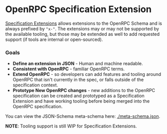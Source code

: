 # OpenRPC Specification Extension

[Specification Extensions](https://spec.open-rpc.org/#specification-extensions) allows extensions to the OpenRPC Schema and is always prefixed by `"x-"`. The extensions may or may not be supported by the available tooling, but those may be extended as well to add requested support (if tools are internal or open-sourced).

### Goals

- **Define an extension in JSON** - Human and machine readable.
- **Consistent with OpenRPC** - familiar OpenRPC terms.
- **Extend OpenRPC** - so developers can add features and tooling around OpenRPC that isn't currently in the spec, or falls outside of the specification context.
- **Prototype New OpenRPC changes** - new additions to the OpenRPC specification can be created and prototyped as a Specification Extension and have working tooling before being merged into the OpenRPC specification.

You can view the JSON-Schema meta-schema here: [./meta-schema.json](./meta-schema.json).

**NOTE**: Tooling support is still WIP for Specification Extensions.
